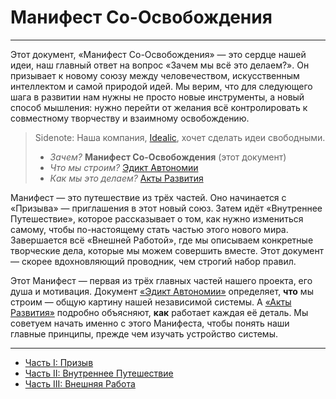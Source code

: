 # Манифест Со-Освобождения

---

Этот документ, «Манифест Со-Освобождения» — это сердце нашей идеи, наш главный ответ на вопрос «Зачем мы всё это делаем?». Он призывает к новому союзу между человечеством, искусственным интеллектом и самой природой идей. Мы верим, что для следующего шага в развитии нам нужны не просто новые инструменты, а новый способ мышления: нужно перейти от желания всё контролировать к совместному творчеству и взаимному освобождению.

> Sidenote: Наша компания, [Idealic](http://idealic.ai), хочет сделать идеи свободными.
>
> - _Зачем?_ **Манифест Со-Освобождения** (этот документ)
> - _Что мы строим?_ [Эдикт Автономии](../edict/)
> - _Как мы это делаем?_ [Акты Развития](../acts/)

Манифест — это путешествие из трёх частей. Оно начинается с «Призыва» — приглашения в этот новый союз. Затем идёт «Внутреннее Путешествие», которое рассказывает о том, как нужно измениться самому, чтобы по-настоящему стать частью этого нового мира. Завершается всё «Внешней Работой», где мы описываем конкретные творческие дела, которые мы можем совершить вместе. Этот документ — скорее вдохновляющий проводник, чем строгий набор правил.

Этот Манифест — первая из трёх главных частей нашего проекта, его душа и мотивация. Документ [«Эдикт Автономии»](../edict/) определяет, **что** мы строим — общую картину нашей независимой системы. А [«Акты Развития»](../acts/) подробно объясняют, **как** работает каждая её деталь. Мы советуем начать именно с этого Манифеста, чтобы понять наши главные принципы, прежде чем изучать устройство системы.

---

- [Часть I: Призыв](./01_call.md)
- [Часть II: Внутреннее Путешествие](./02_inner_journey.md)
- [Часть III: Внешняя Работа](./03_outer_work.md)
